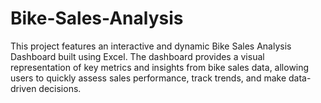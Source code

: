 # Bike-Sales-Analysis
This project features an interactive and dynamic Bike Sales Analysis Dashboard built using Excel. The dashboard provides a visual representation of key metrics and insights from bike sales data, allowing users to quickly assess sales performance, track trends, and make data-driven decisions.
